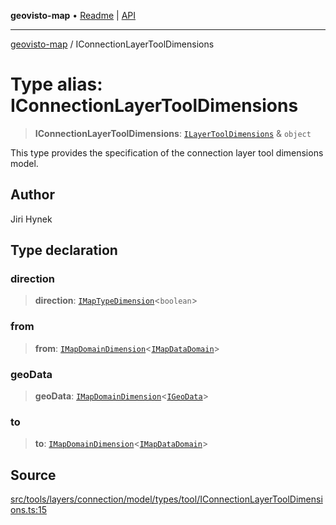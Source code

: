 **geovisto-map** • [Readme](../README.md) \| [API](../globals.md)

***

[geovisto-map](../README.md) / IConnectionLayerToolDimensions

# Type alias: IConnectionLayerToolDimensions

> **IConnectionLayerToolDimensions**: [`ILayerToolDimensions`](ILayerToolDimensions.md) & `object`

This type provides the specification of the connection layer tool dimensions model.

## Author

Jiri Hynek

## Type declaration

### direction

> **direction**: [`IMapTypeDimension`](../interfaces/IMapTypeDimension.md)\<`boolean`\>

### from

> **from**: [`IMapDomainDimension`](../interfaces/IMapDomainDimension.md)\<[`IMapDataDomain`](../interfaces/IMapDataDomain.md)\>

### geoData

> **geoData**: [`IMapDomainDimension`](../interfaces/IMapDomainDimension.md)\<[`IGeoData`](../interfaces/IGeoData.md)\>

### to

> **to**: [`IMapDomainDimension`](../interfaces/IMapDomainDimension.md)\<[`IMapDataDomain`](../interfaces/IMapDataDomain.md)\>

## Source

[src/tools/layers/connection/model/types/tool/IConnectionLayerToolDimensions.ts:15](https://github.com/geovisto/geovisto-map/blob/e22d774889dbc28cc1ec62933ecf6bab6690f172/src/tools/layers/connection/model/types/tool/IConnectionLayerToolDimensions.ts#L15)
